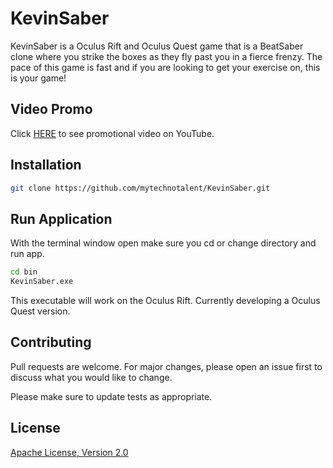 # KevinSaber

KevinSaber is a Oculus Rift and Oculus Quest game that is a BeatSaber clone where you strike the boxes as they fly past you in a fierce frenzy.  The pace of this game is fast and if you are looking to get your exercise on, this is your game!

## Video Promo

Click [HERE](https://youtu.be/KzZV7tTujTA) to see promotional video on YouTube.

## Installation

```bash
git clone https://github.com/mytechnotalent/KevinSaber.git
```

## Run Application

With the terminal window open make sure you cd or change directory and run app.

```bash
cd bin
KevinSaber.exe
```

This executable will work on the Oculus Rift.  Currently developing a Oculus Quest version.

## Contributing

Pull requests are welcome. For major changes, please open an issue first to discuss what you would like to change.

Please make sure to update tests as appropriate.

## License

[Apache License, Version 2.0](https://www.apache.org/licenses/LICENSE-2.0/)
